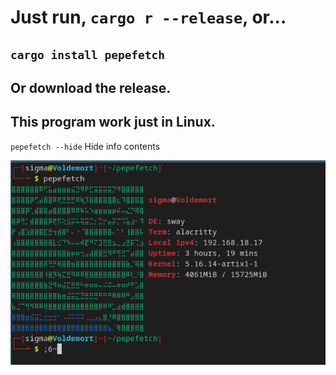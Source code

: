 # Just run, `cargo r --release`, or...

## `cargo install pepefetch`
## Or download the release.

## This program work just in Linux.

`pepefetch --hide` Hide info contents

![pepe](pepe.png)
